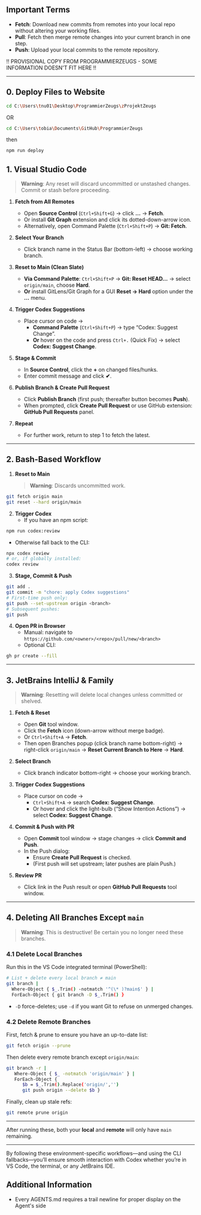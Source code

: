 ## Important Terms
- **Fetch**: Download new commits from remotes into your local repo without altering your working files.
- **Pull**: Fetch then merge remote changes into your current branch in one step.
- **Push**: Upload your local commits to the remote repository.

!! PROVISIONAL COPY FROM PROGRAMMIERZEUGS - SOME INFORMATION DOESN'T FIT HERE !!

---

## 0. Deploy Files to Website

```bash
cd C:\Users\tnu01\Desktop\ProgrammierZeugs\zProjektZeugs
```
OR
```bash
cd C:\Users\tobia\Documents\GitHub\ProgrammierZeugs
```
then
```bash
npm run deploy
```

## 1. Visual Studio Code

> **Warning**: Any reset will discard uncommitted or unstashed changes. Commit or stash before proceeding.

1. **Fetch from All Remotes**  
   - Open **Source Control** (`Ctrl+Shift+G`) → click **…** → **Fetch**.  
   - Or install **Git Graph** extension and click its dotted-down-arrow icon.  
   - Alternatively, open Command Palette (`Ctrl+Shift+P`) → **Git: Fetch**.

2. **Select Your Branch**  
   - Click branch name in the Status Bar (bottom-left) → choose working branch.

3. **Reset to Main (Clean Slate)**  
   - **Via Command Palette**: `Ctrl+Shift+P` → **Git: Reset HEAD…** → select `origin/main`, choose **Hard**.  
   - **Or** install GitLens/Git Graph for a GUI **Reset → Hard** option under the **…** menu.

4. **Trigger Codex Suggestions**  
   - Place cursor on code →  
     - **Command Palette** (`Ctrl+Shift+P`) → type “Codex: Suggest Change”.  
     - **Or** hover on the code and press `Ctrl+.` (Quick Fix) → select **Codex: Suggest Change**.

5. **Stage & Commit**  
   - In **Source Control**, click the **+** on changed files/hunks.  
   - Enter commit message and click **✔**.

6. **Publish Branch & Create Pull Request**  
   - Click **Publish Branch** (first push; thereafter button becomes **Push**).  
   - When prompted, click **Create Pull Request** or use GitHub extension: **GitHub Pull Requests** panel.

7. **Repeat**  
   - For further work, return to step 1 to fetch the latest.

---

## 2. Bash-Based Workflow

1. **Reset to Main**  
   > **Warning**: Discards uncommitted work.  
```bash
git fetch origin main
git reset --hard origin/main
```

2. **Trigger Codex**  
   - If you have an npm script:  
```bash
npm run codex:review
```
   - Otherwise fall back to the CLI:  
```bash
npx codex review
# or, if globally installed:
codex review
```

3. **Stage, Commit & Push**  
```bash
git add .
git commit -m "chore: apply Codex suggestions"
# First-time push only:
git push --set-upstream origin <branch>
# Subsequent pushes:
git push
```

4. **Open PR in Browser**  
   - Manual: navigate to  
     `https://github.com/<owner>/<repo>/pull/new/<branch>`  
   - Optional CLI:  
```bash
gh pr create --fill
```  

---

## 3. JetBrains IntelliJ & Family

> **Warning**: Resetting will delete local changes unless committed or shelved.

1. **Fetch & Reset**  
   - Open **Git** tool window.  
   - Click the **Fetch** icon (down-arrow without merge badge).  
   - Or `Ctrl+Shift+A` → **Fetch**.  
   - Then open Branches popup (click branch name bottom-right) → right-click `origin/main` → **Reset Current Branch to Here** → **Hard**.

2. **Select Branch**  
   - Click branch indicator bottom-right → choose your working branch.

3. **Trigger Codex Suggestions**  
   - Place cursor on code →  
     - `Ctrl+Shift+A` → search **Codex: Suggest Change**.  
     - Or hover and click the light-bulb (“Show Intention Actions”) → select **Codex: Suggest Change**.

4. **Commit & Push with PR**  
   - Open **Commit** tool window → stage changes → click **Commit and Push**.  
   - In the Push dialog:  
     - Ensure **Create Pull Request** is checked.  
     - (First push will set upstream; later pushes are plain Push.)

5. **Review PR**  
   - Click link in the Push result or open **GitHub Pull Requests** tool window.

---

## 4. Deleting All Branches Except `main`

> **Warning**: This is destructive! Be certain you no longer need these branches.

### 4.1 Delete Local Branches

Run this in the VS Code integrated terminal (PowerShell):

```bash
# List + delete every local branch ≠ main
git branch |
  Where-Object { $_.Trim() -notmatch '^(\* )?main$' } |
  ForEach-Object { git branch -D $_.Trim() }
```

- `-D` force-deletes; use `-d` if you want Git to refuse on unmerged changes.

### 4.2 Delete Remote Branches

First, fetch & prune to ensure you have an up-to-date list:

```bash
git fetch origin --prune
```

Then delete every remote branch except `origin/main`:

```bash
git branch -r |
   Where-Object { $_ -notmatch 'origin/main' } |
   ForEach-Object {
      $b = $_.Trim().Replace('origin/','')
      git push origin --delete $b }
```

Finally, clean up stale refs:

```bash
git remote prune origin
```

---

After running these, both your **local** and **remote** will only have `main` remaining.

---

By following these environment-specific workflows—and using the CLI fallbacks—you’ll ensure smooth interaction with Codex whether you’re in VS Code, the terminal, or any JetBrains IDE.

## Additional Information
- Every AGENTS.md requires a trail newline for proper display on the Agent's side